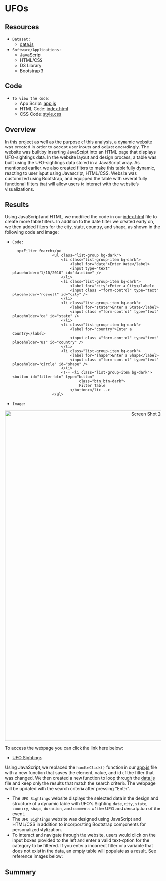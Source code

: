 # UFOs

## Resources
* `Dataset:`
  - [data.js](https://github.com/g626s/UFOs/blob/main/static/js/data.js)
* `Software/Applications:`
  - JavaScript
  - HTML/CSS
  - D3 Library 
  - Bootstrap 3 
  
## Code
* `To view the code:`
  - App Script: [app.js](https://github.com/g626s/UFOs/blob/main/static/js/app.js)
  - HTML Code: [index.html](https://github.com/g626s/UFOs/blob/main/index.html)
  - CSS Code: [style.css](https://github.com/g626s/UFOs/blob/main/static/css/style.css)

## Overview
In this project as well as the purpose of this analysis, a dynamic website was created in order to accept user inputs and adjust accordingly. The website was built by inserting JavaScript into an HTML page that displays UFO-sightings data. In the website layout and design process, a table was built using the UFO-sightings data stored in a JavaScript array. As mentioned earlier, we also created filters to make this table fully dynamic, reacting to user input using Javascript, HTML/CSS. Website was customized using Bootstrap, and equipped the table with several fully functional filters that will allow users to interact with the website’s visualizations. 

## Results
Using JavaScript and HTML, we modified the code in our [index.html](https://github.com/g626s/UFOs/blob/main/index.html) file to create more table filters. In addition to the date filter we created early on, we then added filters for the city, state, country, and shape, as shown in the following code and image:
* `Code:`

        <p>Filter Search</p>
                        <ul class="list-group bg-dark">
                            <li class="list-group-item bg-dark">
                                <label for="date">Enter Date</label>
                                <input type="text" placeholder="1/10/2010" id="datetime" />
                            </li>
                            <li class="list-group-item bg-dark">
                                <label for="city">Enter a City</label>
                                <input class ="form-control" type="text" placeholder="roswell" id="city" />
                            </li>
                            <li class="list-group-item bg-dark">
                                <label for="state">Enter a State</label>
                                <input class ="form-control" type="text" placeholder="ca" id="state" />
                            </li>
                            <li class="list-group-item bg-dark">
                                <label for="country">Enter a Country</label>
                                <input class ="form-control" type="text" placeholder="us" id="country" />
                            </li>
                            <li class="list-group-item bg-dark">
                                <label for="shape">Enter a Shape</label>
                                <input class ="form-control" type="text" placeholder="circle" id="shape" />
                            </li>
                            <!-- <li class="list-group-item bg-dark"><button id="filter-btn" type="button"
                                    class="btn btn-dark">
                                    Filter Table
                                </button></li> -->
                        </ul>
                        
* `Image:`
<p align="center">
  <img width="1065" alt="Screen Shot 2022-08-27 at 2 23 02 PM" src="https://user-images.githubusercontent.com/107281474/187048462-872ad7ee-2e8c-4916-98e0-2e7b91b10c99.png">
</p>

To access the webpage you can click the link here below:
* [UFO Sightings](https://g626s.github.io/UFOs/)

Using JavaScript, we replaced the `handleClick()` function in our [app.js](https://github.com/g626s/UFOs/blob/main/static/js/app.js) file with a new function that saves the element, value, and id of the filter that was changed. We then created a new function to loop through the [data.js](https://github.com/g626s/UFOs/blob/main/static/js/data.js) file and keep only the results that match the search criteria. The webpage will be updated with the search criteria after pressing "Enter".

* The `UFO Sightings` website displays the selected data in the design and structure of a dynamic table with UFO's Sighting `date`, `city`, `state`, `country`, `shape`, `duration`, and `comments` of the UFO and description of the event.
* The `UFO Sightings` website was designed using JavaScript and HTML/CSS in addition to incorporating Bootstrap components for personalized stylization.
* To interact and navigate through the website, users would click on the input boxes provided to the left and enter a valid text-option for the category to be filtered. If you enter a incorrect fitler or a variable that does not exist in the data, an empty table will populate as a result. See reference images below:

## Summary
